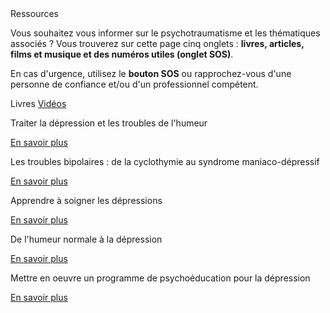 <div class="banner">
    <div class="title">Ressources</div>
    <div class="intro">
        <p>Vous souhaitez vous informer sur le psychotraumatisme et les thématiques associés ? Vous trouverez sur cette page cinq onglets : <b>livres, articles, films et musique et des numéros utiles (onglet SOS)</b>.
        <p>En cas d'urgence, utilisez le <b>bouton SOS</b> ou rapprochez-vous d'une personne de confiance et/ou d'un professionnel compétent.
    </div>
</div>

<div class="tabbar">
    <a class="active">Livres</a>
    <a href="/videos">Vidéos</a>
</div>

<div class="tab">
    <div class="cardset">
        <div class="card">
            <img src="{{ ASSET ../assets/web/livres/traiter_la_depression.jpg }}" alt="" />
            <div>
                <p class="reference">Traiter la dépression et les troubles de l'humeur</p>
                <div class="actions">
                    <a href="https://www.dunod.com/sciences-humaines-et-sociales/traiter-depression-et-troubles-humeur-10-cas-pratiques-en-tcc" target="_blank">En savoir plus</a>
                </div>
            </div>
        </div>
        <div class="card">
            <img src="{{ ASSET ../assets/web/livres/les_troubles_bipolaires.jpg }}" alt="" />
            <div>
                <p class="reference">Les troubles bipolaires : de la cyclothymie au syndrome maniaco-dépressif</p>
                <div class="actions">
                    <a href="https://www.dunod.com/sciences-humaines-et-sociales/troubles-bipolaires-cyclothymie-au-syndrome-maniaco-depressif" target="_blank">En savoir plus</a>
                </div>
            </div>
        </div>
        <div class="card">
            <img src="{{ ASSET ../assets/web/livres/apprendre_a_soigner_les_depressions.jpg }}" alt="" />
            <div>
                <p class="reference">Apprendre à soigner les dépressions</p>
                <div class="actions">
                    <a href="https://www.dunod.com/sciences-humaines-et-sociales/apprendre-soigner-depressions-avec-therapies-comportementales-et-0" target="_blank">En savoir plus</a>
                </div>
            </div>
        </div>
        <div class="card">
            <img src="{{ ASSET ../assets/web/livres/humeur_normale_a_la_depression.jpg }}" alt="" />
            <div>
                <p class="reference">De l'humeur normale à la dépression</p>
                <div class="actions">
                    <a href="https://www.deboecksuperieur.com/ouvrage/9782353273546-de-l-humeur-normale-la-depression-en-psychologie-cognitive-neurosciences-et" target="_blank">En savoir plus</a>
                </div>
            </div>
        </div>
        <div class="card">
            <img src="{{ ASSET ../assets/web/livres/psychoeducation_dans_depression.jpg }}" alt="" />
            <div>
                <p class="reference">Mettre en oeuvre un programme de psychoéducation pour la dépression</p>
                <div class="actions">
                    <a href="https://www.dunod.com/sciences-humaines-et-sociales/mettre-en-oeuvre-un-programme-psychoeducation-pour-depression" target="_blank">En savoir plus</a>
                </div>
            </div>
        </div>
    </div>
    <button id="randomize" style="display: none;" onclick="app.randomCard('.cardset')"><img src="{{ ASSET ../assets/web/misc/dice.webp }}" alt="Choix aléatoire" /></button>
</div>

<script>
    let button = document.querySelector('#randomize');
    button.style.display = 'block';
</script>
